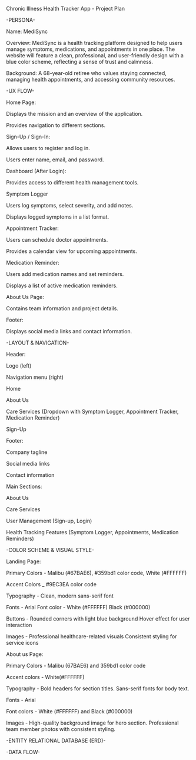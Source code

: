 Chronic Illness Health Tracker App - Project Plan

-PERSONA-

Name: MediSync

Overview: MediSync is a health tracking platform designed to help users manage symptoms, medications, and appointments in one place. The website will feature a clean, professional, and user-friendly design with a blue color scheme, reflecting a sense of trust and calmness.

Background: A 68-year-old retiree who values staying connected, managing health appointments, and accessing community resources.



-UX FLOW-

Home Page:

Displays the mission and an overview of the application.

Provides navigation to different sections.


Sign-Up / Sign-In:

Allows users to register and log in.

Users enter name, email, and password.


Dashboard (After Login):

Provides access to different health management tools.

Symptom Logger

Users log symptoms, select severity, and add notes.

Displays logged symptoms in a list format.


Appointment Tracker:

Users can schedule doctor appointments.

Provides a calendar view for upcoming appointments.


Medication Reminder:

Users add medication names and set reminders.

Displays a list of active medication reminders.


About Us Page:

Contains team information and project details.


Footer:

Displays social media links and contact information.


-LAYOUT & NAVIGATION-

Header:

Logo (left)

Navigation menu (right)

Home

About Us

Care Services (Dropdown with Symptom Logger, Appointment Tracker, Medication Reminder)

Sign-Up

Footer:

Company tagline

Social media links

Contact information

Main Sections:

About Us

Care Services

User Management (Sign-up, Login)

Health Tracking Features (Symptom Logger, Appointments, Medication Reminders)


-COLOR SCHEME & VISUAL STYLE-

Landing Page:

Primary Colors - Malibu (#67BAE6), #359bd1 color code, White (#FFFFFF)

Accent Colors _ #9EC3EA color code

Typography - Clean, modern sans-serif font

Fonts - Arial
Font color - White (#FFFFFF) Black (#000000)

Buttons - Rounded corners with light blue background
          Hover effect for user interaction

Images - Professional healthcare-related visuals
         Consistent styling for service icons


About us Page:

Primary Colors - Malibu (67BAE6) and 359bd1 color code

Accent colors - White(#FFFFFF)

Typography - Bold headers for section titles.
             Sans-serif fonts for body text.

Fonts - Arial

Font colors - White (#FFFFFF) and Black (#000000)

Images - High-quality background image for hero section.
         Professional team member photos with consistent styling.


-ENTITY RELATIONAL DATABASE (ERD)-

-DATA FLOW-
